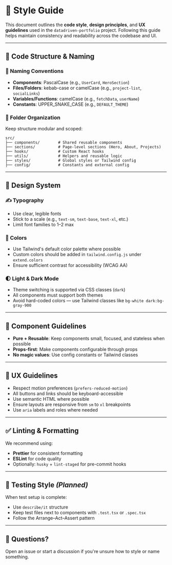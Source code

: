 # 🎨 Style Guide

This document outlines the **code style**, **design principles**, and **UX guidelines** used in the `datadriven-portfolio` project. Following this guide helps maintain consistency and readability across the codebase and UI.

---

## 🧱 Code Structure & Naming

### 🔡 Naming Conventions

- **Components**: PascalCase (e.g., `UserCard`, `HeroSection`)
- **Files/Folders**: kebab-case or camelCase (e.g., `project-list`, `socialLinks`)
- **Variables/Functions**: camelCase (e.g., `fetchData`, `userName`)
- **Constants**: UPPER_SNAKE_CASE (e.g., `DEFAULT_THEME`)

### 📁 Folder Organization

Keep structure modular and scoped:

```
src/
├── components/        # Shared reusable components
├── sections/          # Page-level sections (Hero, About, Projects)
├── hooks/             # Custom React hooks
├── utils/             # Helpers and reusable logic
├── styles/            # Global styles or Tailwind config
├── config/            # Constants and external config
```

---

## 🎨 Design System

### ✍️ Typography

- Use clear, legible fonts
- Stick to a scale (e.g., `text-sm`, `text-base`, `text-xl`, etc.)
- Limit font families to 1–2 max

### 🎨 Colors

- Use Tailwind's default color palette where possible
- Custom colors should be added in `tailwind.config.js` under `extend.colors`
- Ensure sufficient contrast for accessibility (WCAG AA)

### 🌓 Light & Dark Mode

- Theme switching is supported via CSS classes (`dark`)
- All components must support both themes
- Avoid hard-coded colors — use Tailwind classes like `bg-white dark:bg-gray-900`

---

## 🧩 Component Guidelines

- **Pure + Reusable**: Keep components small, focused, and stateless when possible
- **Props-first**: Make components configurable through props
- **No magic values**: Use config constants or Tailwind classes

---

## 🧠 UX Guidelines

- Respect motion preferences (`prefers-reduced-motion`)
- All buttons and links should be keyboard-accessible
- Use semantic HTML where possible
- Ensure layouts are responsive from `sm` to `xl` breakpoints
- Use `aria` labels and roles where needed

---

## ✅ Linting & Formatting

We recommend using:

- **Prettier** for consistent formatting
- **ESLint** for code quality
- Optionally: `husky` + `lint-staged` for pre-commit hooks

---

## 🧪 Testing Style *(Planned)*

When test setup is complete:
- Use `describe/it` structure
- Keep test files next to components with `.test.tsx` or `.spec.tsx`
- Follow the Arrange–Act–Assert pattern

---

## 💬 Questions?

Open an issue or start a discussion if you're unsure how to style or name something.

